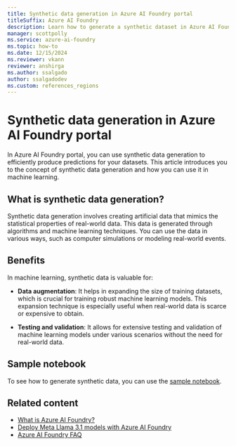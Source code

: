 ```yaml
---
title: Synthetic data generation in Azure AI Foundry portal
titleSuffix: Azure AI Foundry
description: Learn how to generate a synthetic dataset in Azure AI Foundry portal.
manager: scottpolly
ms.service: azure-ai-foundry
ms.topic: how-to
ms.date: 12/15/2024
ms.reviewer: vkann
reviewer: anshirga
ms.author: ssalgado
author: ssalgadodev
ms.custom: references_regions
---
```


# Synthetic data generation in Azure AI Foundry portal

In Azure AI Foundry portal, you can use synthetic data generation to efficiently produce predictions for your datasets. This article introduces you to the concept of synthetic data generation and how you can use it in machine learning.

## What is synthetic data generation?

Synthetic data generation involves creating artificial data that mimics the statistical properties of real-world data. This data is generated through algorithms and machine learning techniques. You can use the data in various ways, such as computer simulations or modeling real-world events.

## Benefits

In machine learning, synthetic data is valuable for:

- **Data augmentation**: It helps in expanding the size of training datasets, which is crucial for training robust machine learning models. This expansion technique is especially useful when real-world data is scarce or expensive to obtain.

- **Testing and validation**: It allows for extensive testing and validation of machine learning models under various scenarios without the need for real-world data.

## Sample notebook

To see how to generate synthetic data, you can use the [sample notebook](https://aka.ms/meta-llama-3.1-datagen).

## Related content

- [What is Azure AI Foundry?](../what-is-ai-studio.md)
- [Deploy Meta Llama 3.1 models with Azure AI Foundry](../how-to/deploy-models-llama.md)
- [Azure AI Foundry FAQ](../faq.yml)
